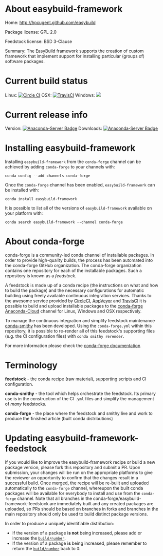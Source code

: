 About easybuild-framework
=========================

Home: http://hpcugent.github.com/easybuild

Package license: GPL-2.0

Feedstock license: BSD 3-Clause

Summary: The EasyBuild framework supports the creation of custom framework that implement support for installing particular (groups of) software packages.



Current build status
====================

Linux: [![Circle CI](https://circleci.com/gh/conda-forge/easybuild-framework-feedstock.svg?style=shield)](https://circleci.com/gh/conda-forge/easybuild-framework-feedstock)
OSX: [![TravisCI](https://travis-ci.org/conda-forge/easybuild-framework-feedstock.svg?branch=master)](https://travis-ci.org/conda-forge/easybuild-framework-feedstock)
Windows: ![](https://cdn.rawgit.com/conda-forge/conda-smithy/90845bba35bec53edac7a16638aa4d77217a3713/conda_smithy/static/disabled.svg)

Current release info
====================
Version: [![Anaconda-Server Badge](https://anaconda.org/conda-forge/easybuild-framework/badges/version.svg)](https://anaconda.org/conda-forge/easybuild-framework)
Downloads: [![Anaconda-Server Badge](https://anaconda.org/conda-forge/easybuild-framework/badges/downloads.svg)](https://anaconda.org/conda-forge/easybuild-framework)

Installing easybuild-framework
==============================

Installing `easybuild-framework` from the `conda-forge` channel can be achieved by adding `conda-forge` to your channels with:

```
conda config --add channels conda-forge
```

Once the `conda-forge` channel has been enabled, `easybuild-framework` can be installed with:

```
conda install easybuild-framework
```

It is possible to list all of the versions of `easybuild-framework` available on your platform with:

```
conda search easybuild-framework --channel conda-forge
```


About conda-forge
=================

conda-forge is a community-led conda channel of installable packages.
In order to provide high-quality builds, the process has been automated into the
conda-forge GitHub organization. The conda-forge organization contains one repository
for each of the installable packages. Such a repository is known as a *feedstock*.

A feedstock is made up of a conda recipe (the instructions on what and how to build
the package) and the necessary configurations for automatic building using freely
available continuous integration services. Thanks to the awesome service provided by
[CircleCI](https://circleci.com/), [AppVeyor](http://www.appveyor.com/)
and [TravisCI](https://travis-ci.org/) it is possible to build and upload installable
packages to the [conda-forge](https://anaconda.org/conda-forge)
[Anaconda-Cloud](http://docs.anaconda.org/) channel for Linux, Windows and OSX respectively.

To manage the continuous integration and simplify feedstock maintenance
[conda-smithy](http://github.com/conda-forge/conda-smithy) has been developed.
Using the ``conda-forge.yml`` within this repository, it is possible to re-render all of
this feedstock's supporting files (e.g. the CI configuration files) with ``conda smithy rerender``.

For more information please check the [conda-forge documentation](https://conda-forge.org/docs/).

Terminology
===========

**feedstock** - the conda recipe (raw material), supporting scripts and CI configuration.

**conda-smithy** - the tool which helps orchestrate the feedstock.
                   Its primary use is in the construction of the CI ``.yml`` files
                   and simplify the management of *many* feedstocks.

**conda-forge** - the place where the feedstock and smithy live and work to
                  produce the finished article (built conda distributions)


Updating easybuild-framework-feedstock
======================================

If you would like to improve the easybuild-framework recipe or build a new
package version, please fork this repository and submit a PR. Upon submission,
your changes will be run on the appropriate platforms to give the reviewer an
opportunity to confirm that the changes result in a successful build. Once
merged, the recipe will be re-built and uploaded automatically to the
`conda-forge` channel, whereupon the built conda packages will be available for
everybody to install and use from the `conda-forge` channel.
Note that all branches in the conda-forge/easybuild-framework-feedstock are
immediately built and any created packages are uploaded, so PRs should be based
on branches in forks and branches in the main repository should only be used to
build distinct package versions.

In order to produce a uniquely identifiable distribution:
 * If the version of a package **is not** being increased, please add or increase
   the [``build/number``](http://conda.pydata.org/docs/building/meta-yaml.html#build-number-and-string).
 * If the version of a package **is** being increased, please remember to return
   the [``build/number``](http://conda.pydata.org/docs/building/meta-yaml.html#build-number-and-string)
   back to 0.